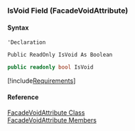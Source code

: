 ﻿### IsVoid Field (FacadeVoidAttribute)

#### Syntax

```vbnet
'Declaration

Public ReadOnly IsVoid As Boolean
```

```csharp
public readonly bool IsVoid
```

[!include[Requirements](../partials/requirements.md)]

#### Reference

[FacadeVoidAttribute Class](fcSDK~FChoice.Foundation.Clarify.Attributes.FacadeVoidAttribute.md)  
[FacadeVoidAttribute Members](fcSDK~FChoice.Foundation.Clarify.Attributes.FacadeVoidAttribute_members.md)